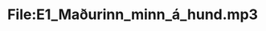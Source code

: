 ---
title: File:E1_Maðurinn_minn_á_hund.mp3
recording of: Maðurinn minn á hund.
reading speed: slow
speaker: E
license: CC0
---